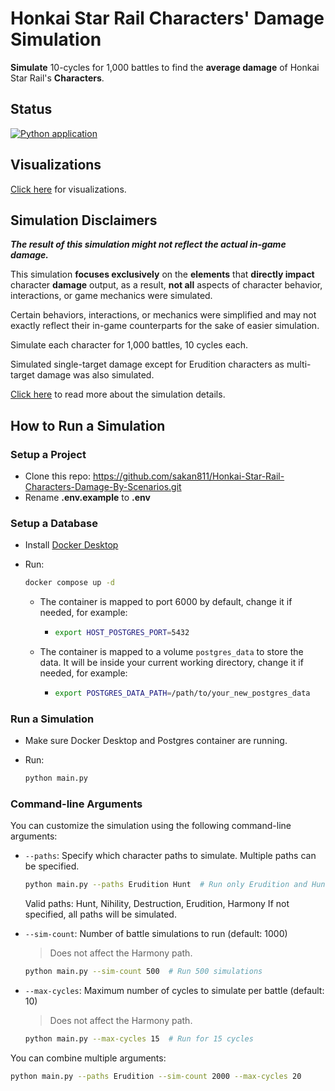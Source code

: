# Honkai Star Rail Characters' Damage Simulation

**Simulate** 10-cycles for 1,000 battles to find the **average damage** of Honkai Star Rail's **Characters**.

## Status

[![Python application](https://github.com/sakan811/Honkai-Star-Rail-Characters-Damage-By-Scenarios/actions/workflows/python-app.yml/badge.svg)](https://github.com/sakan811/Honkai-Star-Rail-Characters-Damage-By-Scenarios/actions/workflows/python-app.yml)

## Visualizations

[Click here](docs/VISUALS.md) for visualizations.

## Simulation Disclaimers

**_The result of this simulation might not reflect the actual in-game damage._**

This simulation **focuses exclusively** on the **elements** that **directly impact** character **damage** output,
as a result, **not all** aspects of character behavior, interactions, or game mechanics were simulated.

Certain behaviors, interactions, or mechanics were simplified and may not exactly reflect their in-game counterparts
for the sake of easier simulation.

Simulate each character for 1,000 battles, 10 cycles each.

Simulated single-target damage except for Erudition characters as multi-target damage was also simulated.

[Click here](docs/DISCLAIMERS.md) to read more about the simulation details.

## How to Run a Simulation

### Setup a Project

- Clone this repo: <https://github.com/sakan811/Honkai-Star-Rail-Characters-Damage-By-Scenarios.git>
- Rename **.env.example** to **.env**

### Setup a Database

- Install [Docker Desktop](https://www.docker.com/products/docker-desktop/)
- Run:

  ```bash
  docker compose up -d
  ```

  - The container is mapped to port 6000 by default, change it if needed, for example:

    - ```bash
      export HOST_POSTGRES_PORT=5432
      ```

  - The container is mapped to a volume `postgres_data` to store the data.
    It will be inside your current working directory, change it if needed, for example:

    - ```bash
      export POSTGRES_DATA_PATH=/path/to/your_new_postgres_data
      ```

### Run a Simulation

- Make sure Docker Desktop and Postgres container are running.
- Run:

  ```bash
  python main.py
  ```

### Command-line Arguments

You can customize the simulation using the following command-line arguments:

- `--paths`: Specify which character paths to simulate. Multiple paths can be specified.

  ```bash
  python main.py --paths Erudition Hunt  # Run only Erudition and Hunt paths
  ```

  Valid paths: Hunt, Nihility, Destruction, Erudition, Harmony
  If not specified, all paths will be simulated.

- `--sim-count`: Number of battle simulations to run (default: 1000)
  > Does not affect the Harmony path.

  ```bash
  python main.py --sim-count 500  # Run 500 simulations
  ```

- `--max-cycles`: Maximum number of cycles to simulate per battle (default: 10)
  > Does not affect the Harmony path.

  ```bash
  python main.py --max-cycles 15  # Run for 15 cycles
  ```

You can combine multiple arguments:

```bash
python main.py --paths Erudition --sim-count 2000 --max-cycles 20
```
